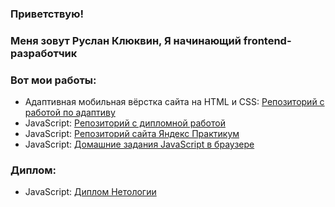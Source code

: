  ###    Приветствую!
###  Меня зовут Руслан Клюквин, Я начинающий frontend-разработчик
### Вот мои работы: 

-  Адаптивная мобильная вёрстка сайта на HTML и CSS: [Репозиторий с работой по адаптиву](https://github.com/RuslanKlukvin/MQ-Diploma)
-  JavaScript: [Репозиторий с дипломной работой](https://github.com/RuslanKlukvin/js-cp-diploma-edited)
-  JavaScript: [Репозиторий сайта Яндекс Практикум ](https://github.com/RuslanKlukvin/Procrastinate)
-  JavaScript: [Домашние задания JavaScript в браузере](https://github.com/RuslanKlukvin/bhj-homeworks)

### Диплом:

-  JavaScript: [Диплом Нетологии](https://github.com/RuslanKlukvin/RuslanKlukvin/blob/main/%D0%94%D0%9F%D0%9F%20%D0%9A%D0%BB%D1%8E%D0%BA%D0%B2%D0%B8%D0%BD%20%D0%A0%D0%92.jpg)  

